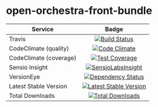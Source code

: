 open-orchestra-front-bundle
===========================

| Service       | Badge         |
| ------------- |:-------------:|
| Travis | [![Build Status](https://travis-ci.org/open-orchestra/open-orchestra-front-bundle.svg)](https://travis-ci.org/open-orchestra/open-orchestra-front-bundle) |
| CodeClimate (quality) | [![Code Climate](https://codeclimate.com/github/open-orchestra/open-orchestra-front-bundle/badges/gpa.svg)](https://codeclimate.com/github/open-orchestra/open-orchestra-front-bundle) |
| CodeClimate (coverage) | [![Test Coverage](https://codeclimate.com/github/open-orchestra/open-orchestra-front-bundle/badges/coverage.svg)](https://codeclimate.com/github/open-orchestra/open-orchestra-front-bundle/coverage) |
| Sensio Insight | [![SensioLabsInsight](https://insight.sensiolabs.com/projects/9b83b02a-beb3-4e81-9431-cf6b60dea0c2/big.png)](https://insight.sensiolabs.com/projects/9b83b02a-beb3-4e81-9431-cf6b60dea0c2) |
| VersionEye | [![Dependency Status](https://www.versioneye.com/user/projects/551e87aa971f7847ca00028c/badge.svg?style=flat)](https://www.versioneye.com/user/projects/551e87aa971f7847ca00028c) |
| Latest Stable Version | [![Latest Stable Version](https://poser.pugx.org/open-orchestra/open-orchestra-front-bundle/v/stable)](https://packagist.org/packages/open-orchestra/open-orchestra-front-bundle) |
| Total Downloads | [![Total Downloads](https://poser.pugx.org/open-orchestra/open-orchestra-front-bundle/downloads)](https://packagist.org/packages/open-orchestra/open-orchestra-front-bundle) |
